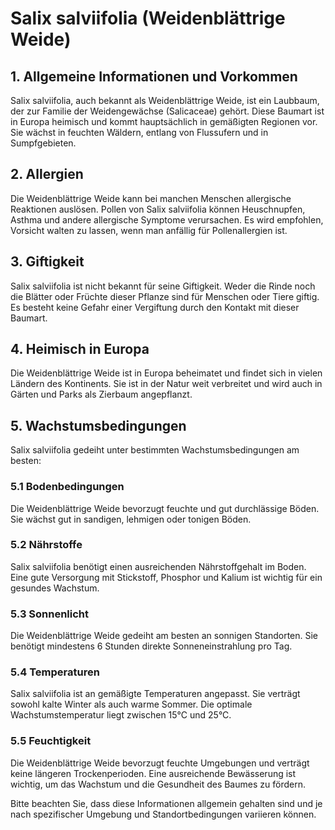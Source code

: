 # Salix salviifolia (Weidenblättrige Weide)

## 1. Allgemeine Informationen und Vorkommen
Salix salviifolia, auch bekannt als Weidenblättrige Weide, ist ein Laubbaum, der zur Familie der Weidengewächse (Salicaceae) gehört. Diese Baumart ist in Europa heimisch und kommt hauptsächlich in gemäßigten Regionen vor. Sie wächst in feuchten Wäldern, entlang von Flussufern und in Sumpfgebieten.

## 2. Allergien
Die Weidenblättrige Weide kann bei manchen Menschen allergische Reaktionen auslösen. Pollen von Salix salviifolia können Heuschnupfen, Asthma und andere allergische Symptome verursachen. Es wird empfohlen, Vorsicht walten zu lassen, wenn man anfällig für Pollenallergien ist.

## 3. Giftigkeit
Salix salviifolia ist nicht bekannt für seine Giftigkeit. Weder die Rinde noch die Blätter oder Früchte dieser Pflanze sind für Menschen oder Tiere giftig. Es besteht keine Gefahr einer Vergiftung durch den Kontakt mit dieser Baumart.

## 4. Heimisch in Europa
Die Weidenblättrige Weide ist in Europa beheimatet und findet sich in vielen Ländern des Kontinents. Sie ist in der Natur weit verbreitet und wird auch in Gärten und Parks als Zierbaum angepflanzt.

## 5. Wachstumsbedingungen
Salix salviifolia gedeiht unter bestimmten Wachstumsbedingungen am besten:

### 5.1 Bodenbedingungen
Die Weidenblättrige Weide bevorzugt feuchte und gut durchlässige Böden. Sie wächst gut in sandigen, lehmigen oder tonigen Böden.

### 5.2 Nährstoffe
Salix salviifolia benötigt einen ausreichenden Nährstoffgehalt im Boden. Eine gute Versorgung mit Stickstoff, Phosphor und Kalium ist wichtig für ein gesundes Wachstum.

### 5.3 Sonnenlicht
Die Weidenblättrige Weide gedeiht am besten an sonnigen Standorten. Sie benötigt mindestens 6 Stunden direkte Sonneneinstrahlung pro Tag.

### 5.4 Temperaturen
Salix salviifolia ist an gemäßigte Temperaturen angepasst. Sie verträgt sowohl kalte Winter als auch warme Sommer. Die optimale Wachstumstemperatur liegt zwischen 15°C und 25°C.

### 5.5 Feuchtigkeit
Die Weidenblättrige Weide bevorzugt feuchte Umgebungen und verträgt keine längeren Trockenperioden. Eine ausreichende Bewässerung ist wichtig, um das Wachstum und die Gesundheit des Baumes zu fördern.

Bitte beachten Sie, dass diese Informationen allgemein gehalten sind und je nach spezifischer Umgebung und Standortbedingungen variieren können.
